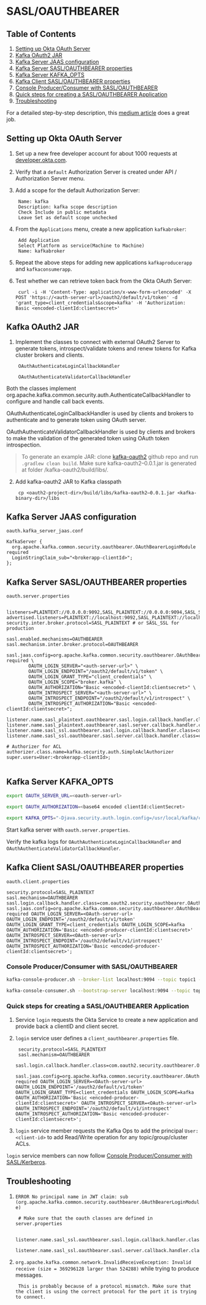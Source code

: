# SASL/OAUTHBEARER

## Table of Contents
1. [Setting up Okta OAuth Server](#setting-up-okta-oauth-server)
2. [Kafka OAuth2 JAR](#kafka-oauth2-jar)
3. [Kafka Server JAAS configuration](#kafka-server-jaas-configuration)
4. [Kafka Server SASL/OAUTHBEARER properties](#kafka-server-sasloauthbearer-properties)
5. [Kafka Server KAFKA_OPTS](#kafka-server-kafkaopts)
6. [Kafka Client SASL/OAUTHBEARER properties](#kafka-client-sasloauthbearer-properties)
7. [Console Producer/Consumer with SASL/OAUTHBEARER](#console-producerconsumer-with-sasloauthbearer)
8. [Quick steps for creating a SASL/OAUTHBEARER Application](#quick-steps-for-creating-a-sasloauthbearer-application)
9. [Troubleshooting](#troubleshooting)

For a detailed step-by-step description, this [medium article](https://medium.com/egen/how-to-configure-oauth2-authentication-for-apache-kafka-cluster-using-okta-8c60d4a85b43) does a great job.

## Setting up Okta OAuth Server

1. Set up a new free developer account for about 1000 requests at [developer.okta.com](https://developer.okta.com).

2. Verify that a `default` Authorization Server is created under API / Authorization Server menu.

3. Add a scope for the default Authorization Server:

        Name: kafka
        Description: kafka scope description
        Check Include in public metadata
        Leave Set as default scope unchecked

4. From the `Applications` menu, create a new application `kafkabroker`:

        Add Application
        Select Platform as service(Machine to Machine)
        Name: kafkabroker

5. Repeat the above steps for adding new applications `kafkaproducerapp` and `kafkaconsumerapp`.

6. Test whether we can retrieve token back from the Okta OAuth Server:

        curl -i -H 'Content-Type: application/x-www-form-urlencoded' -X POST 'https://<auth-server-url>/oauth2/default/v1/token' -d 'grant_type=client_credentials&scope=kafka' -H 'Authorization: Basic <encoded-clientId:clientsecret>'


## Kafka OAuth2 JAR

1. Implement the classes to connect with external OAuth2 Server to generate tokens, introspect/validate tokens and renew tokens for Kafka cluster brokers and clients.

        OAuthAuthenticateLoginCallbackHandler
                
        OAuthAuthenticateValidatorCallbackHandler
        
Both the classes implement org.apache.kafka.common.security.auth.AuthenticateCallbackHandler to configure and handle call back events.

OAuthAuthenticateLoginCallbackHandler is used by clients and brokers to authenticate and to generate token using OAuth server.

OAuthAuthenticateValidatorCallbackHandler is used by clients and brokers to make the validation of the generated token using OAuth token introspection.

> To generate an example JAR: clone [kafka-oauth2](https://github.com/vishwavangari/kafka-oauth2) github repo and run `.gradlew clean build`. Make sure kafka-oauth2–0.0.1.jar is generated at folder <oauth2-repo-dir>/kafka-oauth2/build/libs/.

2. Add kafka-oauth2 JAR to Kafka classpath

        cp <oauth2-project-dir>/build/libs/kafka-oauth2–0.0.1.jar <kafka-binary-dir>/libs



## Kafka Server JAAS configuration
`oauth.kafka_server_jaas.conf`
```
KafkaServer {
  org.apache.kafka.common.security.oauthbearer.OAuthBearerLoginModule required
  LoginStringClaim_sub="<brokerapp-clientId>";
};
```


## Kafka Server SASL/OAUTHBEARER properties
`oauth.server.properties`

```properties

listeners=PLAINTEXT://0.0.0.0:9092,SASL_PLAINTEXT://0.0.0.0:9094,SASL_SSL://0.0.0.0:9095
advertised.listeners=PLAINTEXT://localhost:9092,SASL_PLAINTEXT://localhost:9094,SASL_SSL://localhost:9095
security.inter.broker.protocol=SASL_PLAINTEXT # or SASL_SSL for production

sasl.enabled.mechanisms=OAUTHBEARER
sasl.mechanism.inter.broker.protocol=OAUTHBEARER

sasl.jaas.config=org.apache.kafka.common.security.oauthbearer.OAuthBearerLoginModule required \
        OAUTH_LOGIN_SERVER="<auth-server-url>" \
        OAUTH_LOGIN_ENDPOINT="/oauth2/default/v1/token" \
        OAUTH_LOGIN_GRANT_TYPE="client_credentials" \
        OAUTH_LOGIN_SCOPE="broker.kafka" \
        OAUTH_AUTHORIZATION="Basic <encoded-clientId:clientsecret>" \
        OAUTH_INTROSPECT_SERVER="<auth-server-url>" \
        OAUTH_INTROSPECT_ENDPOINT="/oauth2/default/v1/introspect" \
        OAUTH_INTROSPECT_AUTHORIZATION="Basic <encoded-clientId:clientsecret>";

listener.name.sasl_plaintext.oauthbearer.sasl.login.callback.handler.class=com.oauth2.security.oauthbearer.OAuthAuthenticateLoginCallbackHandler
listener.name.sasl_plaintext.oauthbearer.sasl.server.callback.handler.class=com.oauth2.security.oauthbearer.OAuthAuthenticateValidatorCallbackHandler
listener.name.sasl_ssl.oauthbearer.sasl.login.callback.handler.class=com.oauth2.security.oauthbearer.OAuthAuthenticateLoginCallbackHandler
listener.name.sasl_ssl.oauthbearer.sasl.server.callback.handler.class=com.oauth2.security.oauthbearer.OAuthAuthenticateValidatorCallbackHandler

# Authorizer for ACL
authorizer.class.name=kafka.security.auth.SimpleAclAuthorizer
super.users=User:<brokerapp-clientId>;
        
```

## Kafka Server KAFKA_OPTS

```bash
export OAUTH_SERVER_URL=<oauth-server-url>

export OAUTH_AUTHORIZATION=<base64 encoded clientId:clientSecret>

export KAFKA_OPTS="-Djava.security.auth.login.config=/usr/local/kafka/config/oauth.kafka_server_jaas.conf -DOAUTH_WITH_SSL=true -DOAUTH_LOGIN_SERVER=$OAUTH_SERVER_URL -DOAUTH_LOGIN_ENDPOINT=/oauth2/default/v1/token -DOAUTH_LOGIN_GRANT_TYPE=client_credentials -DOAUTH_LOGIN_SCOPE=kafka -DOAUTH_INTROSPECT_SERVER=$OAUTH_SERVER_URL -DOAUTH_INTROSPECT_ENDPOINT=/oauth2/default/v1/introspect -DOAUTH_AUTHORIZATION=Basic%20$OAUTH_AUTHORIZATION -DOAUTH_INTROSPECT_AUTHORIZATION=Basic%20$OAUTH_AUTHORIZATION"
```

Start kafka server with `oauth.server.properties`.

Verify the kafka logs for `OAuthAuthenticateLoginCallbackHandler` and `OAuthAuthenticateValidatorCallbackHandler`.


## Kafka Client SASL/OAUTHBEARER properties

`oauth.client.properties`

```properties
security.protocol=SASL_PLAINTEXT
sasl.mechanism=OAUTHBEARER
sasl.login.callback.handler.class=com.oauth2.security.oauthbearer.OAuthAuthenticateLoginCallbackHandler
sasl.jaas.config=org.apache.kafka.common.security.oauthbearer.OAuthBearerLoginModule required OAUTH_LOGIN_SERVER=<OAuth-server-url> OAUTH_LOGIN_ENDPOINT='/oauth2/default/v1/token' OAUTH_LOGIN_GRANT_TYPE=client_credentials OAUTH_LOGIN_SCOPE=kafka OAUTH_AUTHORIZATION='Basic <encoded-producer-clientId:clientsecret>' OAUTH_INTROSPECT_SERVER=<OAuth-server-url> OAUTH_INTROSPECT_ENDPOINT='/oauth2/default/v1/introspect' OAUTH_INTROSPECT_AUTHORIZATION='Basic <encoded-producer-clientId:clientsecret>';
```

### Console Producer/Consumer with SASL/OAUTHBEARER
```bash
kafka-console-producer.sh --broker-list localhost:9094 --topic topic1 --producer.config oauth.client.properties

kafka-console-consumer.sh --bootstrap-server localhost:9094 --topic topic1 --consumer.config oauth.client.properties
```



### Quick steps for creating a SASL/OAUTHBEARER Application

1. Service `login` requests the Okta Service to create a new application and provide back a clientID and client secret.

2. `login` service user defines a `client_oauthbearer.properties` file.

        security.protocol=SASL_PLAINTEXT
        sasl.mechanism=OAUTHBEARER
        sasl.login.callback.handler.class=com.oauth2.security.oauthbearer.OAuthAuthenticateLoginCallbackHandler
        sasl.jaas.config=org.apache.kafka.common.security.oauthbearer.OAuthBearerLoginModule required OAUTH_LOGIN_SERVER=<OAuth-server-url> OAUTH_LOGIN_ENDPOINT='/oauth2/default/v1/token' OAUTH_LOGIN_GRANT_TYPE=client_credentials OAUTH_LOGIN_SCOPE=kafka OAUTH_AUTHORIZATION='Basic <encoded-producer-clientId:clientsecret>' OAUTH_INTROSPECT_SERVER=<OAuth-server-url> OAUTH_INTROSPECT_ENDPOINT='/oauth2/default/v1/introspect' OAUTH_INTROSPECT_AUTHORIZATION='Basic <encoded-producer-clientId:clientsecret>';


3. `login` service member requests the Kafka Ops to add the principal `User:<client-id>` to add Read/Write operation for any topic/group/cluster ACLs.



`login` service members can now follow [Console Producer/Consumer with SASL/Kerberos](#console-producerconsumer-with-sasloauthbearer).



## Troubleshooting

1. `ERROR No principal name in JWT claim: sub (org.apache.kafka.common.security.oauthbearer.OAuthBearerLoginModule)`
        
        # Make sure that the oauth classes are defined in server.properties
        
        listener.name.sasl_ssl.oauthbearer.sasl.login.callback.handler.class=com.oauth2.security.oauthbearer.OAuthAuthenticateLoginCallbackHandler
        listener.name.sasl_ssl.oauthbearer.sasl.server.callback.handler.class=com.oauth2.security.oauthbearer.OAuthAuthenticateValidatorCallbackHandler

2. `org.apache.kafka.common.network.InvalidReceiveException: Invalid receive (size = 369296128 larger than 524288)` while trying to produce messages.

        This is probably because of a protocol mismatch. Make sure that the client is using the correct protocol for the port it is trying to connect.
